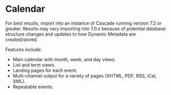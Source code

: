 Calendar
============================

For best results, import into an instance of Cascade running version 7.2 or greater. Results may vary importing into 7.0.x because of potential database structure changes and updates to how Dynamic Metadata are created/stored.

Features include:

* Main calendar with month, week, and day views.
* List and term views.
* Landing pages for each event.
* Multi-channel output for a variety of pages (XHTML, PDF, RSS, iCal, XML).
* Repeatable events.